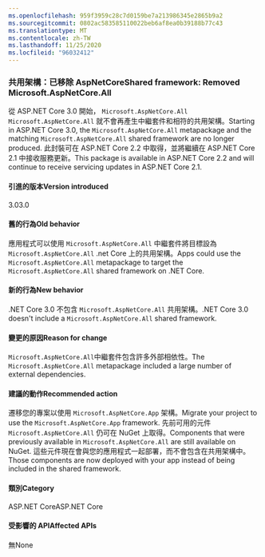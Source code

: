 ```yaml
---
ms.openlocfilehash: 959f3959c28c7d0159be7a213986345e2865b9a2
ms.sourcegitcommit: 0802ac583585110022beb6af8ea0b39188b77c43
ms.translationtype: MT
ms.contentlocale: zh-TW
ms.lasthandoff: 11/25/2020
ms.locfileid: "96032412"
---
```

### <a name="shared-framework-removed-microsoftaspnetcoreall"></a><span data-ttu-id="795a4-101">共用架構：已移除 AspNetCore</span><span class="sxs-lookup"><span data-stu-id="795a4-101">Shared framework: Removed Microsoft.AspNetCore.All</span></span>

<span data-ttu-id="795a4-102">從 ASP.NET Core 3.0 開始， `Microsoft.AspNetCore.All` `Microsoft.AspNetCore.All` 就不會再產生中繼套件和相符的共用架構。</span><span class="sxs-lookup"><span data-stu-id="795a4-102">Starting in ASP.NET Core 3.0, the `Microsoft.AspNetCore.All` metapackage and the matching `Microsoft.AspNetCore.All` shared framework are no longer produced.</span></span> <span data-ttu-id="795a4-103">此封裝可在 ASP.NET Core 2.2 中取得，並將繼續在 ASP.NET Core 2.1 中接收服務更新。</span><span class="sxs-lookup"><span data-stu-id="795a4-103">This package is available in ASP.NET Core 2.2 and will continue to receive servicing updates in ASP.NET Core 2.1.</span></span>

#### <a name="version-introduced"></a><span data-ttu-id="795a4-104">引進的版本</span><span class="sxs-lookup"><span data-stu-id="795a4-104">Version introduced</span></span>

<span data-ttu-id="795a4-105">3.0</span><span class="sxs-lookup"><span data-stu-id="795a4-105">3.0</span></span>

#### <a name="old-behavior"></a><span data-ttu-id="795a4-106">舊的行為</span><span class="sxs-lookup"><span data-stu-id="795a4-106">Old behavior</span></span>

<span data-ttu-id="795a4-107">應用程式可以使用 `Microsoft.AspNetCore.All` 中繼套件將目標設為 `Microsoft.AspNetCore.All` .net Core 上的共用架構。</span><span class="sxs-lookup"><span data-stu-id="795a4-107">Apps could use the `Microsoft.AspNetCore.All` metapackage to target the `Microsoft.AspNetCore.All` shared framework on .NET Core.</span></span>

#### <a name="new-behavior"></a><span data-ttu-id="795a4-108">新的行為</span><span class="sxs-lookup"><span data-stu-id="795a4-108">New behavior</span></span>

<span data-ttu-id="795a4-109">.NET Core 3.0 不包含 `Microsoft.AspNetCore.All` 共用架構。</span><span class="sxs-lookup"><span data-stu-id="795a4-109">.NET Core 3.0 doesn't include a `Microsoft.AspNetCore.All` shared framework.</span></span>

#### <a name="reason-for-change"></a><span data-ttu-id="795a4-110">變更的原因</span><span class="sxs-lookup"><span data-stu-id="795a4-110">Reason for change</span></span>

<span data-ttu-id="795a4-111">`Microsoft.AspNetCore.All`中繼套件包含許多外部相依性。</span><span class="sxs-lookup"><span data-stu-id="795a4-111">The `Microsoft.AspNetCore.All` metapackage included a large number of external dependencies.</span></span>

#### <a name="recommended-action"></a><span data-ttu-id="795a4-112">建議的動作</span><span class="sxs-lookup"><span data-stu-id="795a4-112">Recommended action</span></span>

<span data-ttu-id="795a4-113">遷移您的專案以使用 `Microsoft.AspNetCore.App` 架構。</span><span class="sxs-lookup"><span data-stu-id="795a4-113">Migrate your project to use the `Microsoft.AspNetCore.App` framework.</span></span> <span data-ttu-id="795a4-114">先前可用的元件 `Microsoft.AspNetCore.All` 仍可在 NuGet 上取得。</span><span class="sxs-lookup"><span data-stu-id="795a4-114">Components that were previously available in `Microsoft.AspNetCore.All` are still available on NuGet.</span></span> <span data-ttu-id="795a4-115">這些元件現在會與您的應用程式一起部署，而不會包含在共用架構中。</span><span class="sxs-lookup"><span data-stu-id="795a4-115">Those components are now deployed with your app instead of being included in the shared framework.</span></span>

#### <a name="category"></a><span data-ttu-id="795a4-116">類別</span><span class="sxs-lookup"><span data-stu-id="795a4-116">Category</span></span>

<span data-ttu-id="795a4-117">ASP.NET Core</span><span class="sxs-lookup"><span data-stu-id="795a4-117">ASP.NET Core</span></span>

#### <a name="affected-apis"></a><span data-ttu-id="795a4-118">受影響的 API</span><span class="sxs-lookup"><span data-stu-id="795a4-118">Affected APIs</span></span>

<span data-ttu-id="795a4-119">無</span><span class="sxs-lookup"><span data-stu-id="795a4-119">None</span></span>

<!-- 

#### Affected APIs

Not detectable via API analysis

-->
